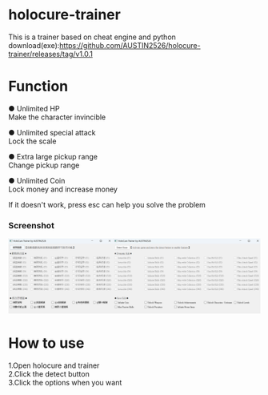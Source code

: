 ﻿# holocure-trainer
This is a trainer based on cheat engine and python  
download(exe):https://github.com/AUSTIN2526/holocure-trainer/releases/tag/v1.0.1

# Function
● Unlimited HP  
  Make the character invincible  
  
● Unlimited special attack  
  Lock the scale  

● Extra large pickup range  
  Change pickup range    

● Unlimited Coin  
    Lock money and increase money  
    
If it doesn't work, press esc can help you solve the problem  

### Screenshot
![Image text](https://github.com/AUSTIN2526/holocure-trainer/blob/main/screen.png)
   
# How to use
1.Open holocure and trainer  
2.Click the detect button  
3.Click the options when you want
